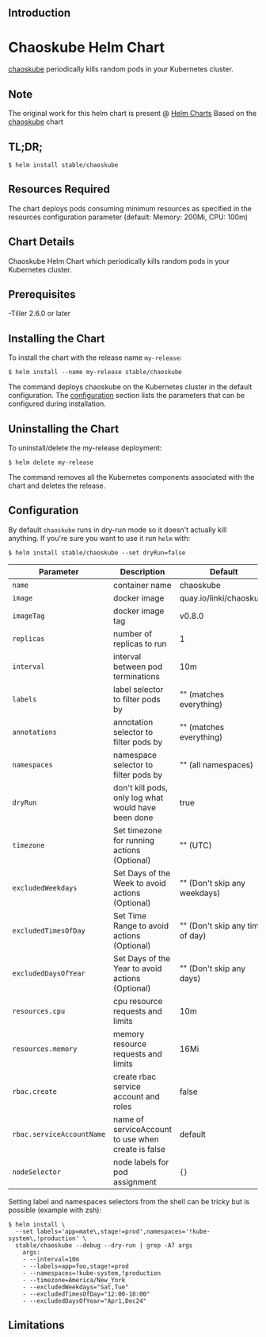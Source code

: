 ## Introduction
# Chaoskube Helm Chart

[chaoskube](https://github.com/linki/chaoskube) periodically kills random pods in your Kubernetes cluster.

## Note 
The original work for this helm chart is present @ [Helm Charts]( https://github.com/helm/charts) Based on the [chaoskube]( https://github.com/helm/charts/tree/master/stable/chaoskube) chart

## TL;DR;

```console
$ helm install stable/chaoskube
```
## Resources Required
The chart deploys pods consuming minimum resources as specified in the resources configuration parameter (default: Memory: 200Mi, CPU: 100m)

## Chart Details
Chaoskube Helm Chart which periodically kills random pods in your Kubernetes cluster.

## Prerequisites 
-Tiller 2.6.0 or later
 
## Installing the Chart

To install the chart with the release name `my-release`:

```console
$ helm install --name my-release stable/chaoskube
```

The command deploys chaoskube on the Kubernetes cluster in the default configuration. The [configuration](#configuration) section lists the parameters that can be configured during installation.

## Uninstalling the Chart

To uninstall/delete the my-release deployment:

```console
$ helm delete my-release
```

The command removes all the Kubernetes components associated with the chart and deletes the release.

## Configuration

By default `chaoskube` runs in dry-run mode so it doesn't actually kill anything.
If you're sure you want to use it run `helm` with:

```console
$ helm install stable/chaoskube --set dryRun=false
```

| Parameter                 | Description                                         | Default                           |
|---------------------------|-----------------------------------------------------|-----------------------------------|
| `name`                    | container name                                      | chaoskube                         |
| `image`                   | docker image                                        | quay.io/linki/chaoskube           |
| `imageTag`                | docker image tag                                    | v0.8.0                            |
| `replicas`                | number of replicas to run                           | 1                                 |
| `interval`                | interval between pod terminations                   | 10m                               |
| `labels`                  | label selector to filter pods by                    | "" (matches everything)           |
| `annotations`             | annotation selector to filter pods by               | "" (matches everything)           |
| `namespaces`              | namespace selector to filter pods by                | "" (all namespaces)               |
| `dryRun`                  | don't kill pods, only log what would have been done | true                              |
| `timezone`                | Set timezone for running actions (Optional)         | "" (UTC)                          |
| `excludedWeekdays`        | Set Days of the Week to avoid actions (Optional)    | "" (Don't skip any weekdays)      |
| `excludedTimesOfDay`      | Set Time Range to avoid actions (Optional)          | "" (Don't skip any times of day)  |
| `excludedDaysOfYear`      | Set Days of the Year to avoid actions (Optional)    | "" (Don't skip any days)          |
| `resources.cpu`           | cpu resource requests and limits                    | 10m                               |
| `resources.memory`        | memory resource requests and limits                 | 16Mi                              |
| `rbac.create`             | create rbac service account and roles               | false                             |
| `rbac.serviceAccountName` | name of serviceAccount to use when create is false  | default                           |
| `nodeSelector`            | node labels for pod assignment                      | `{}`                              |

Setting label and namespaces selectors from the shell can be tricky but is possible (example with zsh):

```console
$ helm install \
  --set labels='app=mate\,stage!=prod',namespaces='!kube-system\,!production' \
  stable/chaoskube --debug --dry-run | grep -A7 args
    args:
    - --interval=10m
    - --labels=app=foo,stage!=prod
    - --namespaces=!kube-system,!production
    - --timezone=America/New_York
    - --excludedWeekdays="Sat,Tue"
    - --excludedTimesOfDay="12:00-18:00"
    - --excludedDaysOfYear="Apr1,Dec24"
```
## Limitations
